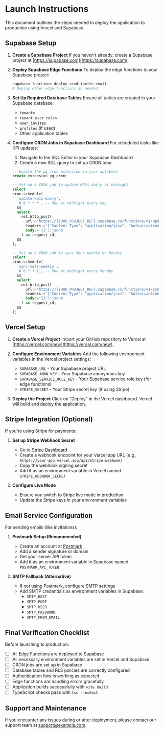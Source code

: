 
# Launch Instructions

This document outlines the steps needed to deploy the application to production using Vercel and Supabase.

## Supabase Setup

1. **Create a Supabase Project**
   If you haven't already, create a Supabase project at [https://supabase.com](https://supabase.com).

2. **Deploy Supabase Edge Functions**
   To deploy the edge functions to your Supabase project:

   ```bash
   supabase functions deploy send-invite-email
   # Deploy other edge functions as needed
   ```

3. **Set Up Required Database Tables**
   Ensure all tables are created in your Supabase database:
   - `tenants`
   - `tenant_user_roles` 
   - `user_invites`
   - `profiles` (if used)
   - Other application tables

4. **Configure CRON Jobs in Supabase Dashboard**
   For scheduled tasks like KPI updates:

   1. Navigate to the SQL Editor in your Supabase Dashboard
   2. Create a new SQL query to set up CRON jobs:
   
   ```sql
   -- Enable the pg_cron extension in your database
   create extension pg_cron;

   -- Set up a CRON job to update KPIs daily at midnight
   select
   cron.schedule(
     'update-kpis-daily',
     '0 0 * * *', -- Run at midnight every day
     $$
     select
       net.http_post(
         url:='https://{YOUR_PROJECT_REF}.supabase.co/functions/v1/updateKPIs',
         headers:='{"Content-Type": "application/json", "Authorization": "Bearer {YOUR_ANON_KEY}"}'::jsonb,
         body:='{}'::jsonb
       ) as request_id;
     $$
   );

   -- Set up a CRON job to sync MQLs weekly on Monday
   select
   cron.schedule(
     'sync-mqls-weekly',
     '0 0 * * 1', -- Run at midnight every Monday
     $$
     select
       net.http_post(
         url:='https://{YOUR_PROJECT_REF}.supabase.co/functions/v1/syncMQLs',
         headers:='{"Content-Type": "application/json", "Authorization": "Bearer {YOUR_ANON_KEY}"}'::jsonb,
         body:='{}'::jsonb
       ) as request_id;
     $$
   );
   ```

## Vercel Setup

1. **Create a Vercel Project**
   Import your GitHub repository to Vercel at [https://vercel.com/new](https://vercel.com/new).

2. **Configure Environment Variables**
   Add the following environment variables in the Vercel project settings:

   - `SUPABASE_URL` - Your Supabase project URL
   - `SUPABASE_ANON_KEY` - Your Supabase anonymous key
   - `SUPABASE_SERVICE_ROLE_KEY` - Your Supabase service role key (for edge functions)
   - `STRIPE_SECRET` - Your Stripe secret key (if using Stripe)

3. **Deploy the Project**
   Click on "Deploy" in the Vercel dashboard. Vercel will build and deploy the application.

## Stripe Integration (Optional)

If you're using Stripe for payments:

1. **Set up Stripe Webhook Secret**
   - Go to [Stripe Dashboard](https://dashboard.stripe.com/webhooks)
   - Create a webhook endpoint for your Vercel app URL (e.g., `https://your-app.vercel.app/api/stripe-webhook`)
   - Copy the webhook signing secret
   - Add it as an environment variable in Vercel named `STRIPE_WEBHOOK_SECRET`

2. **Configure Live Mode**
   - Ensure you switch to Stripe live mode in production
   - Update the Stripe keys in your environment variables

## Email Service Configuration

For sending emails (like invitations):

1. **Postmark Setup (Recommended)**
   - Create an account at [Postmark](https://postmarkapp.com/)
   - Add a sender signature or domain
   - Get your server API token
   - Add it as an environment variable in Supabase named `POSTMARK_API_TOKEN`

2. **SMTP Fallback (Alternative)**
   - If not using Postmark, configure SMTP settings
   - Add SMTP credentials as environment variables in Supabase:
     - `SMTP_HOST`
     - `SMTP_PORT`
     - `SMTP_USER`
     - `SMTP_PASSWORD`
     - `SMTP_FROM_EMAIL`

## Final Verification Checklist

Before launching to production:

- [ ] All Edge Functions are deployed to Supabase
- [ ] All necessary environment variables are set in Vercel and Supabase
- [ ] CRON jobs are set up in Supabase
- [ ] Database tables and RLS policies are correctly configured
- [ ] Authentication flow is working as expected
- [ ] Edge functions are handling errors gracefully
- [ ] Application builds successfully with `vite build`
- [ ] TypeScript checks pass with `tsc --noEmit`

## Support and Maintenance

If you encounter any issues during or after deployment, please contact our support team at support@example.com.
